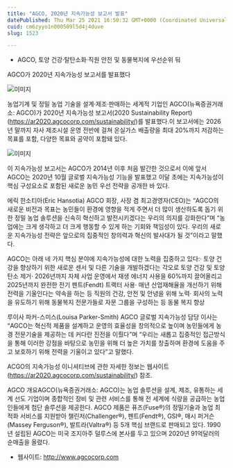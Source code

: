 ```yaml
---
title: "AGCO, 2020년 지속가능성 보고서 발표"
datePublished: Thu Mar 25 2021 16:50:32 GMT+0000 (Coordinated Universal Time)
cuid: cm6zyyo1n000509l5d4j4duve
slug: 1523

---
```



- AGCO, 토양 건강·탈탄소화·직원 안전 및 동물복지에 우선순위 둬

AGCO가 2020년 지속가능성 보고서를 발표했다

![이미지](https://cdn.hashnode.com/res/hashnode/image/upload/v1739247341919/f5cbae55-7b24-4f4b-88a3-5347de226413.png)

농업기계 및 정밀 농업 기술을 설계·제조·판매하는 세계적 기업인 AGCO(뉴욕증권거래소: AGCO)가 2020년 지속가능성 보고서(2020 Sustainability Report)(https://ar2020.agcocorp.com/sustainability/)를 발표했다.이 보고서에는 2026년 말까지 자사 제조시설 운영 전반에 걸쳐 온실가스 배출량을 최대 20%까지 저감하는 목표를 포함, 다양한 목표와 공약이 포함돼 있다.

![이미지](https://cdn.hashnode.com/res/hashnode/image/upload/v1739247343494/15396288-bf4d-4f89-a4d8-8e207025b3b1.png)

이 지속가능성 보고서는 AGCO가 2014년 이후 처음 발간한 것으로서 이에 앞서 AGCO는 2020년 10월 글로벌 지속가능성 기능을 발표했고 이달 초에는 지속가능성이 핵심 구성요소로 포함된 새로운 농민 우선 전략을 공개한 바 있다.

에릭 한소티아(Eric Hansotia) AGCO 회장, 사장 겸 최고경영자(CEO)는 “AGCO의 새로운 비전과 목표는 농민들이 환경에 영향을 적게 주면서 더 많이 생산하도록 돕기 위한 정밀 농업 솔루션을 신속히 혁신하고 발전시키겠다는 우리의 의지를 강화한다”며 “농업에는 크게 생각하고 더 크게 행동할 수 있게 하는 기회와 책임성이 있다. 우리의 새로운 지속가능성 전략은 앞으로의 집중적인 창의력과 혁신의 발사대가 될 것”이라고 말했다.

AGCO는 아래 네 가지 핵심 분야에 지속가능성에 대한 노력을 집중하고 있다:· 토양 건강을 향상하기 위한 새로운 센서 및 다른 기술을 개발하겠다는 각오로 토양 건강 및 토양 탄소 제거· 2026년까지 자체 사업 운영에서 재생 에너지 사용을 60%까지 끌어올리고 2025년까지 완전한 전기 펜트(Fendt) 트랙터 사용· 매년 산업재해율을 개선하기 위해 전력을 기울인다는 약속을 하는 등 직원의 건강, 안전 및 안녕을 위해 노력· 회사의 노력을 유도하기 위해 동물복지 전문가들로 자문 그룹을 구성하는 등 동물 복지 향상

루이사 파커-스미스(Louisa Parker-Smith) AGCO 글로벌 지속가능성 담당 이사는 “AGCO는 혁신적 제품을 설계하고 운영의 효율성을 창의적으로 높이며 농민들에게 농경 전문기술을 제공하는 데 커다란 진전을 이뤘다”며 “우리는 새롭고 집중적인 접근방식을 통해 이러한 강점을 바탕으로 농민을 위해 더 높은 가치를 창출하며 환경에 도움을 주고 보호하기 위해 전력을 기울이고 있다”고 말했다.

ACGO의 지속가능성 이니셔티브에 관한 자세한 정보는 웹사이트(https://ar2020.agcocorp.com/sustainability/) 참조.

AGCO 개요AGCO(뉴욕증권거래소: AGCO)는 농업 솔루션을 설계, 제조, 유통하는 세계 선도 기업이며 종합적인 장비 및 관련 서비스를 통해 전 세계에 식량을 공급하는 농업인들에게 첨단 솔루션을 제공한다. AGCO 제품은 퓨즈(Fuse®)의 정밀기술과 농업 최적화 서비스를 지원받아 챌린저(Challenger®), 펜트(Fendt®), GSI®, 매시 퍼거슨(Massey Ferguson®), 발트라(Valtra®) 등 5개 핵심 브랜드로 판매되고 있다. 1990년 설립된 AGCO는 미국 조지아주 덜루스에 본사를 두고 있으며 2020년 91억달러의 순매출을 올렸다.

- 웹사이트: http://www.agcocorp.com
